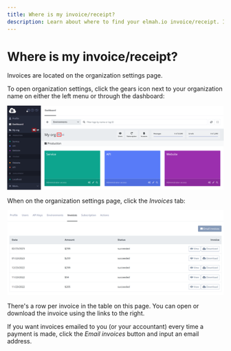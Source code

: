 ```yaml
---
title: Where is my invoice/receipt?
description: Learn about where to find your elmah.io invoice/receipt. Invoices are available on all plans and can be customized with your company name, etc.
---
```


# Where is my invoice/receipt?

Invoices are located on the organization settings page.

To open organization settings, click the gears icon next to your organization name on either the left menu or through the dashboard:

![Organization settings](images/organization-settings-v2.png)

When on the organization settings page, click the _Invoices_ tab:

![Invoices on organization settings](images/invoices-tab-v2.png)

There's a row per invoice in the table on this page. You can open or download the invoice using the links to the right.

If you want invoices emailed to you (or your accountant) every time a payment is made, click the *Email invoices* button and input an email address.